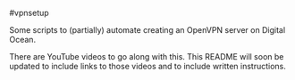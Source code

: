 #vpnsetup

Some scripts to (partially) automate creating an OpenVPN server on Digital Ocean.

There are YouTube videos to go along with this.  This README will soon be updated to include links to those videos and to include written instructions.
